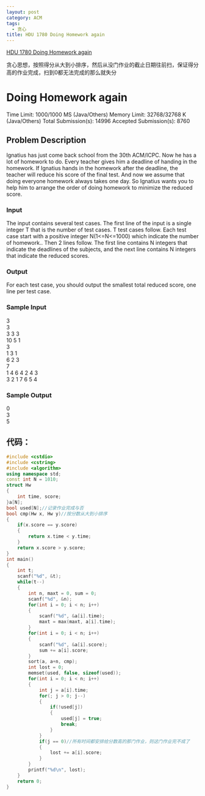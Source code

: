 ```yaml
---
layout: post
category: ACM
tags:
  - 贪心
title: HDU 1780 Doing Homework again
---
```


[HDU 1780 Doing Homework again](http://acm.hdu.edu.cn/showproblem.php?pid=1789)

贪心思想，按照得分从大到小排序，然后从没门作业的截止日期往前扫，保证得分高的作业完成，扫到0都无法完成的那么就失分

<!--more-->
# Doing Homework again

Time Limit: 1000/1000 MS (Java/Others)    Memory Limit: 32768/32768 K (Java/Others)
Total Submission(s): 14996    Accepted Submission(s): 8760


## Problem Description
Ignatius has just come back school from the 30th ACM/ICPC. Now he has a lot of homework to do. Every teacher gives him a deadline of handing in the homework. If Ignatius hands in the homework after the deadline, the teacher will reduce his score of the final test. And now we assume that doing everyone homework always takes one day. So Ignatius wants you to help him to arrange the order of doing homework to minimize the reduced score.
 

### Input
The input contains several test cases. The first line of the input is a single integer T that is the number of test cases. T test cases follow.
Each test case start with a positive integer N(1<=N<=1000) which indicate the number of homework.. Then 2 lines follow. The first line contains N integers that indicate the deadlines of the subjects, and the next line contains N integers that indicate the reduced scores.
 

### Output
For each test case, you should output the smallest total reduced score, one line per test case.
 

### Sample Input
3  
3  
3 3 3  
10 5 1  
3  
1 3 1  
6 2 3  
7  
1 4 6 4 2 4 3  
3 2 1 7 6 5 4  
 

### Sample Output
0  
3  
5
 

## 代码：
```c++
#include <cstdio>
#include <cstring>
#include <algorithm>
using namespace std;
const int N = 1010;
struct Hw
{
	int time, score;
}a[N];
bool used[N];//记录作业完成与否
bool cmp(Hw x, Hw y)//按分数从大到小排序
{
	if(x.score == y.score)
	{
		return x.time < y.time;
	}
	return x.score > y.score;
}
int main()
{
	int t;
	scanf("%d", &t);
	while(t--)
	{
		int n, maxt = 0, sum = 0;
		scanf("%d", &n);
		for(int i = 0; i < n; i++)
		{
			scanf("%d", &a[i].time);
			maxt = max(maxt, a[i].time);
		}
		for(int i = 0; i < n; i++)
		{
			scanf("%d", &a[i].score);
			sum += a[i].score;
		}
		sort(a, a+n, cmp);
		int lost = 0;
		memset(used, false, sizeof(used));
		for(int i = 0; i < n; i++)
		{
			int j = a[i].time;
			for(; j > 0; j--)
			{
				if(!used[j])
				{
					used[j] = true;
					break;
				}
			}
			if(j == 0)//所有时间都安排给分数高的那门作业，则这门作业完不成了
			{
				lost += a[i].score;
			}
		}
		printf("%d\n", lost);
	}
	return 0;
}
```

